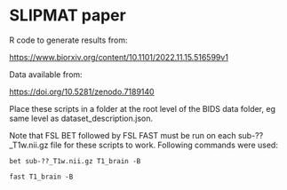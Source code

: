 # SLIPMAT paper

R code to generate results from:

https://www.biorxiv.org/content/10.1101/2022.11.15.516599v1

Data available from:

https://doi.org/10.5281/zenodo.7189140

Place these scripts in a folder at the root level of the BIDS data folder, eg same level as dataset_description.json.

Note that FSL BET followed by FSL FAST must be run on each sub-??_T1w.nii.gz file for these scripts to work. Following commands were used:

`bet sub-??_T1w.nii.gz T1_brain -B`

`fast T1_brain -B`
